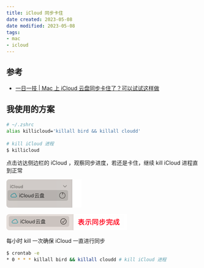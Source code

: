 ```yaml
---
title: iCloud 同步卡住
date created: 2023-05-08
date modified: 2023-05-08
tags:
- mac
- icloud
---
```


## 参考

- [一日一技 | Mac 上 iCloud 云盘同步卡住了？可以试试这样做](https://sspai.com/post/72882)

## 我使用的方案

```bash
# ~/.zshrc
alias killicloud='killall bird && killall cloudd'

# kill iCloud 进程
$ killicloud
```

点击访达侧边栏的 iCloud ，观察同步进度，若还是卡住，继续 kill iCloud 进程直到正常

![image.png](https://raw.githubusercontent.com/11ze/static/main/images/iCloud-sync-failed.png)

![image.png](https://raw.githubusercontent.com/11ze/static/main/images/iCloud-sync-stuck.png)

每小时 kill 一次确保 iCloud 一直进行同步

```bash
$ crontab -e
* 0 * * * killall bird && killall cloudd # kill iCloud 进程
```
